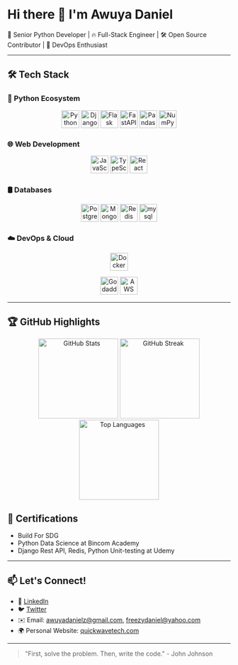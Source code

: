 # Hi there 👋 I'm Awuya Daniel

🚀 Senior Python Developer | 🔥 Full-Stack Engineer | 🛠️ Open Source Contributor | 🚢 DevOps Enthusiast

---

## 🛠️ Tech Stack

### 🐍 Python Ecosystem
<div align="center">
  <img src="https://cdn.jsdelivr.net/gh/devicons/devicon/icons/python/python-original.svg" height="40" alt="Python" title="Python" />
  <img src="https://cdn.jsdelivr.net/gh/devicons/devicon/icons/django/django-plain.svg" height="40" alt="Django" title="Django" />
  <img src="https://cdn.jsdelivr.net/gh/devicons/devicon/icons/flask/flask-original.svg" height="40" alt="Flask" title="Flask" />
  <img src="https://cdn.jsdelivr.net/gh/devicons/devicon/icons/fastapi/fastapi-original.svg" height="40" alt="FastAPI" title="FastAPI" />
  <img src="https://cdn.jsdelivr.net/gh/devicons/devicon/icons/pandas/pandas-original.svg" height="40" alt="Pandas" title="Pandas" />
  <img src="https://cdn.jsdelivr.net/gh/devicons/devicon/icons/numpy/numpy-original.svg" height="40" alt="NumPy" title="NumPy" />
</div>

### 🌐 Web Development
<div align="center">
  <img src="https://cdn.jsdelivr.net/gh/devicons/devicon/icons/javascript/javascript-original.svg" height="40" alt="JavaScript" title="JavaScript" />
  <img src="https://cdn.jsdelivr.net/gh/devicons/devicon/icons/typescript/typescript-original.svg" height="40" alt="TypeScript" title="TypeScript" />
  <img src="https://cdn.jsdelivr.net/gh/devicons/devicon/icons/react/react-original.svg" height="40" alt="React" title="React" />

[//]: # (  <img src="https://cdn.jsdelivr.net/gh/devicons/devicon/icons/nextjs/nextjs-original.svg" height="40" alt="Next.js" title="Next.js" />)

[//]: # (  <img src="https://cdn.jsdelivr.net/gh/devicons/devicon/icons/nodejs/nodejs-original.svg" height="40" alt="NodeJS" title="Node.js" />)
</div>

### 🛢️ Databases
<div align="center">
  <img src="https://cdn.jsdelivr.net/gh/devicons/devicon/icons/postgresql/postgresql-original.svg" height="40" alt="PostgreSQL" title="PostgreSQL" />
  <img src="https://cdn.jsdelivr.net/gh/devicons/devicon/icons/mongodb/mongodb-original.svg" height="40" alt="MongoDB" title="MongoDB" />
  <img src="https://cdn.jsdelivr.net/gh/devicons/devicon/icons/redis/redis-original.svg" height="40" alt="Redis" title="Redis" />
  <img src="https://cdn.jsdelivr.net/gh/devicons/devicon@latest/icons/mysql/mysql-original-wordmark.svg" height="40" alt="mysql" title="mysql" />
</div>

### ☁️ DevOps & Cloud
<div align="center">
  <img src="https://cdn.jsdelivr.net/gh/devicons/devicon/icons/docker/docker-original.svg" height="40" alt="Docker" title="Docker" />

[//]: # (  <img src="https://cdn.jsdelivr.net/gh/devicons/devicon/icons/kubernetes/kubernetes-plain.svg" height="40" alt="Kubernetes" title="Kubernetes" />)
  <img src="https://s23.q4cdn.com/406380394/files/images/media_resources/2022/GD_LOCKUP_RGB_BW_DARK_BG.svg" height="40" alt="Godaddy" title="godaddy" />
  <img src="https://cdn.jsdelivr.net/gh/devicons/devicon@latest/icons/amazonwebservices/amazonwebservices-original-wordmark.svg" height="40" alt="AWS" title="AWS" />

[//]: # (  <img src="https://cdn.jsdelivr.net/gh/devicons/devicon/icons/azure/azure-original.svg" height="40" alt="Azure" title="Azure" />)
[//]: # (  <img src="https://cdn.jsdelivr.net/gh/devicons/devicon/icons/terraform/terraform-original.svg" height="40" alt="Terraform" title="Terraform" />)
</div>

---

## 🏆 GitHub Highlights

<div align="center">
  <img src="https://github-readme-stats.vercel.app/api?username=AwuyaDaniel&show_icons=true&theme=radical&count_private=true&include_all_commits=true" height="180" alt="GitHub Stats" />
  <img src="https://github-readme-streak-stats.herokuapp.com/?user=AwuyaDaniel&theme=radical" height="180" alt="GitHub Streak" />
  <img src="https://github-readme-stats.vercel.app/api/top-langs/?username=AwuyaDaniel&layout=compact&theme=radical&hide=html,css" height="180" alt="Top Languages"/>
</div>

[//]: # (---)

[//]: # ()
[//]: # (## 🔥 Recent Projects)

[//]: # ()
[//]: # (### 🚀 [Project Name] - Tyktt)

[//]: # (- Built with: Python, Django, HTML, Css, JS)

[//]: # (- Key features: Scalable architecture, CI/CD pipeline, flight booking etc.)

[//]: # (- [Live Demo]&#40;#&#41; | [GitHub Repo]&#40;#&#41;)

[//]: # ()
[//]: # (### 🌟 [Project Name] - Brief Description)

[//]: # (- Built with: FastAPI, PostgreSQL, Docker)

[//]: # (- Key features: Microservices architecture, etc.)

[//]: # (- [Live Demo]&#40;#&#41; | [GitHub Repo]&#40;#&#41;)

[//]: # ()
[//]: # (---)

[//]: # (## 📝 Latest Blog Posts)

[//]: # (- [5 Advanced Python Patterns You Should Know]&#40;#&#41;)

[//]: # (- [Building Scalable Microservices with FastAPI]&#40;#&#41;)

[//]: # (- [DevOps Best Practices for Python Developers]&#40;#&#41;)

[//]: # ()
[//]: # (---)

## 🏅 Certifications
- Build For SDG
- Python Data Science at Bincom Academy
- Django Rest API, Redis, Python Unit-testing  at Udemy

---

## 📫 Let's Connect!
- 💼 [LinkedIn](https://www.linkedin.com/in/awuya-daniel-09116b362/)
- 🐦 [Twitter](https://x.com/freezy_daniel)
- ✉️ Email: awuyadanielz@gmail.com, freezydaniel@yahoo.com
- 🌍 Personal Website: [quickwavetech.com](https://quickwavetech.com/)

---

> "First, solve the problem. Then, write the code." - John Johnson